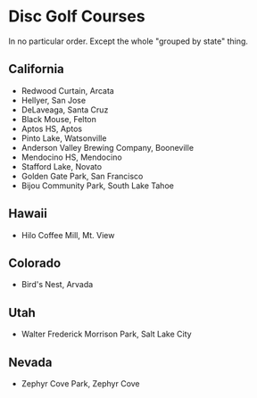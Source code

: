 # Disc Golf Courses
In no particular order. Except the whole "grouped by state" thing.


## California
* Redwood Curtain, Arcata
* Hellyer, San Jose
* DeLaveaga, Santa Cruz
* Black Mouse, Felton
* Aptos HS, Aptos
* Pinto Lake, Watsonville
* Anderson Valley Brewing Company, Booneville
* Mendocino HS, Mendocino
* Stafford Lake, Novato
* Golden Gate Park, San Francisco
* Bijou Community Park, South Lake Tahoe

## Hawaii
* Hilo Coffee Mill, Mt. View

## Colorado
* Bird's Nest, Arvada

## Utah
* Walter Frederick Morrison Park, Salt Lake City

## Nevada
* Zephyr Cove Park, Zephyr Cove
